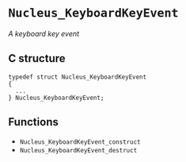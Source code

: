 # `Nucleus_KeyboardKeyEvent`
*A keyboard key event*

## C structure
```
typedef struct Nucleus_KeyboardKeyEvent
{
  ...
} Nucleus_KeyboardKeyEvent;
```

## Functions
- `Nucleus_KeyboardKeyEvent_construct`
- `Nucleus_KeyboardKeyEvent_destruct`